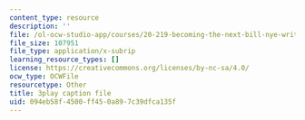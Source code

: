 ```yaml
---
content_type: resource
description: ''
file: /ol-ocw-studio-app/courses/20-219-becoming-the-next-bill-nye-writing-and-hosting-the-educational-show-january-iap-2015/094eb58f4500ff450a897c39dfca135f_qkkI9Z9tKvo.srt
file_size: 107951
file_type: application/x-subrip
learning_resource_types: []
license: https://creativecommons.org/licenses/by-nc-sa/4.0/
ocw_type: OCWFile
resourcetype: Other
title: 3play caption file
uid: 094eb58f-4500-ff45-0a89-7c39dfca135f
---
```

